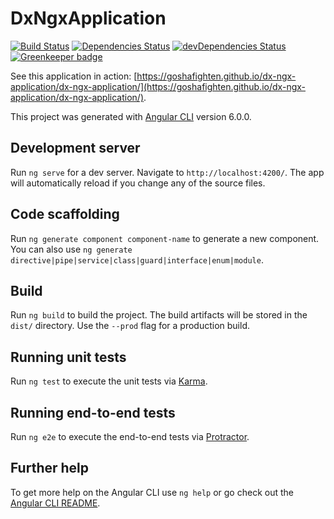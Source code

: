 # DxNgxApplication

[![Build Status](https://travis-ci.org/GoshaFighten/dx-ngx-application.svg?branch=master)](https://travis-ci.org/GoshaFighten/dx-ngx-application)
[![Dependencies Status](https://david-dm.org/GoshaFighten/dx-ngx-application/status.svg)](https://david-dm.org/GoshaFighten/dx-ngx-application)
[![devDependencies Status](https://david-dm.org/GoshaFighten/dx-ngx-application/dev-status.svg)](https://david-dm.org/GoshaFighten/dx-ngx-application?type=dev)
[![Greenkeeper badge](https://badges.greenkeeper.io/GoshaFighten/dx-ngx-application.svg)](https://greenkeeper.io/)

See this application in action: [https://goshafighten.github.io/dx-ngx-application/dx-ngx-application/](https://goshafighten.github.io/dx-ngx-application/dx-ngx-application/).

This project was generated with [Angular CLI](https://github.com/angular/angular-cli) version 6.0.0.

## Development server

Run `ng serve` for a dev server. Navigate to `http://localhost:4200/`. The app will automatically reload if you change any of the source files.

## Code scaffolding

Run `ng generate component component-name` to generate a new component. You can also use `ng generate directive|pipe|service|class|guard|interface|enum|module`.

## Build

Run `ng build` to build the project. The build artifacts will be stored in the `dist/` directory. Use the `--prod` flag for a production build.

## Running unit tests

Run `ng test` to execute the unit tests via [Karma](https://karma-runner.github.io).

## Running end-to-end tests

Run `ng e2e` to execute the end-to-end tests via [Protractor](http://www.protractortest.org/).

## Further help

To get more help on the Angular CLI use `ng help` or go check out the [Angular CLI README](https://github.com/angular/angular-cli/blob/master/README.md).
